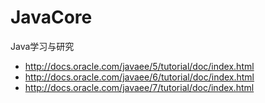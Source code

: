 JavaCore
========

Java学习与研究
* http://docs.oracle.com/javaee/5/tutorial/doc/index.html
* http://docs.oracle.com/javaee/6/tutorial/doc/index.html
* http://docs.oracle.com/javaee/7/tutorial/doc/index.html
